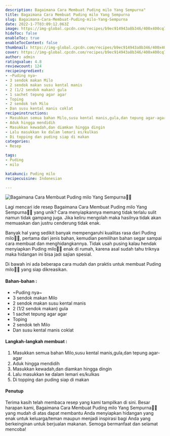```yaml
---
description: Bagaimana Cara Membuat Puding milo Yang Sempurna"
title: Bagaimana Cara Membuat Puding milo Yang Sempurna
slug: Bagaimana-Cara-Membuat-Puding-milo-Yang-Sempurna
date: 2022-1-7T03:09:12.063Z
image: https://img-global.cpcdn.com/recipes/b9ec914943a8b346/400x400cq70/photo.jpg
hideToc: false
enableToc: true
enableTocContent: false
thumbnail: https://img-global.cpcdn.com/recipes/b9ec914943a8b346/400x400cq70/photo.jpg
cover: https://img-global.cpcdn.com/recipes/b9ec914943a8b346/400x400cq70/photo.jpg
author: admin
ratingvalue: 4.8
reviewcount: 124
recipeingredient:
- ~Puding nya~
- 3 sendok makan Milo
- 2 sendok makan susu kental manis
- 2 (1/2 sendok makan) gula
- 1 sachet tepung agar agar
- Toping
- 2 sendok teh Milo
- Dan susu kental manis coklat
recipeinstructions:
- Masukkan semua bahan Milo,susu kental manis,gula,dan tepung agar-agar
- Aduk hingga mendidih
- Masukkan kewadah,dan diamkan hingga dingin
- Lalu masukkan ke dalam lemari es/kulkas
- Di topping dan puding siap di makan
categories:
- Resep

tags:
- Puding
- milo

katakunci: Puding milo
recipecuisine: Indonesian

---
```


![Bagaimana Cara Membuat Puding milo Yang Sempurna👩‍🍳](https://img-global.cpcdn.com/recipes/b9ec914943a8b346/400x400cq70/photo.jpg)

Lagi mencari ide resep Bagaimana Cara Membuat Puding milo Yang Sempurna👩‍🍳 yang unik? Cara menyiapkannya memang tidak terlalu sulit namun tidak gampang juga. Jika keliru mengolah maka hasilnya tidak akan memuaskan dan justru cenderung tidak enak.

Banyak hal yang sedikit banyak mempengaruhi kualitas rasa dari Puding milo👩‍🍳, pertama dari jenis bahan, kemudian pemilihan bahan segar sampai cara membuat dan menghidangkannya. Tidak usah pusing kalau hendak menyiapkan Puding milo👩‍🍳 enak di rumah, karena asal sudah tahu triknya maka hidangan ini bisa jadi sajian spesial.

Di bawah ini ada beberapa cara mudah dan praktis untuk membuat Puding milo👩‍🍳 yang siap dikreasikan.

<!--inarticleads1-->

#### Bahan-bahan :

- ~Puding nya~
- 3 sendok makan Milo
- 2 sendok makan susu kental manis
- 2 (1/2 sendok makan) gula
- 1 sachet tepung agar agar
- Toping
- 2 sendok teh Milo
- Dan susu kental manis coklat

<!--inarticleads2-->

#### Langkah-langkah membuat :

1. Masukkan semua bahan Milo,susu kental manis,gula,dan tepung agar-agar
1. Aduk hingga mendidih
1. Masukkan kewadah,dan diamkan hingga dingin
1. Lalu masukkan ke dalam lemari es/kulkas
1. Di topping dan puding siap di makan

#### Penutup

Terima kasih telah membaca resep yang kami tampilkan di sini. Besar harapan kami, Bagaimana Cara Membuat Puding milo Yang Sempurna👩‍🍳 yang mudah di atas dapat membantu Anda menyiapkan hidangan yang enak untuk keluarga/teman maupun menjadi inspirasi bagi Anda yang berkeinginan untuk berjualan makanan. Semoga bermanfaat dan selamat mencoba!